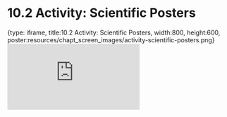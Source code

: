 # 10.2 Activity: Scientific Posters
 
{type: iframe, title:10.2 Activity: Scientific Posters, width:800, height:600, poster:resources/chapt_screen_images/activity-scientific-posters.png}
![](https://vgaysin1.github.io/CURE-MicrobialMysteries-test/activity-scientific-posters.html)
 

 
